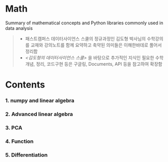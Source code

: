 # Math
 Summary of mathematical concepts and Python libraries commonly used in data analysis
 >- 패스트캠퍼스 데이터사이언스 스쿨의 정규과정인 김도형 박사님의 수학강의를 교재와 강의노트를 함께 요약하고 축약된 의미들은 이해한바데로 풀어서 정리함
 >- *<김도형의 데이터사이언스 스쿨>* 을 바탕으로 추가적인 지식인 필요한 수학개념, 정리, 코드구현 등은 구글링, Documents, API 등을 참고하여 확장함
 
# Contents
### 1. numpy and linear algebra
### 2. Advanced linear algebra
### 3. PCA
### 4. Function
### 5. Differentiation
